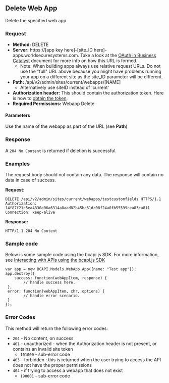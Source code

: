 ## Delete Web App

Delete the specified web app.

### Request

* **Method:** DELETE
* **Server:**  https://[app key here]-[site_ID here]-apps.worldsecuresystems.com. Take a look at the [OAuth in Business Catalyst](http://developers.businesscatalyst.com/developer-documentation/oauth-in-bc.html) document for more info on how this URL is formed.
  * Note: When building apps always use relative request URLs. Do not use the "full" URL above because you might have problems running your app on a different site as the site_ID parameter will be different.
* **Path:** /api/v2/admin/sites/current/webapps/[NAME]
	* Alternatively use siteID instead of 'current'
* **Authorization header:** This should contain the authorization token. Here is how to [obtain the token](http://developers.businesscatalyst.com/developer-documentation/oauth-in-bc.html).
* **Required Permissions:** Webapp Delete

#### Parameters

Use the name of the webapp as part of the URL (see **Path**)

### Response

A `204 No Content` is returned if deletion is successful.

### Examples

The request body should not contain any data. The response will contain no data in case of success.

**Request:**
~~~
DELETE /api/v2/admin/sites/current/webapps/testcustomfields HTTPS/1.1
Authorization: 14f87f21c5ea4830a06a6314a8aad82b45bc61dc08f24a0fb55599cea83ca811
Connection: keep-alive
~~~

**Response:**
~~~
HTTP/1.1 204 No Content
~~~

### Sample code

Below is some sample code using the bcapi.js SDK. For more information, see [Interacting with APIs using the bcapi.js SDK](http://adobebc.github.io/bcapi.js/)

~~~
var app = new BCAPI.Models.WebApp.App({name: "Test app"});
app.destroy({
    success: function(webAppItem, response) {
        // handle success here.
 },
 error: function(webAppItem, xhr, options) {
        // handle error scenario.
 }
});
~~~

### Error Codes

This method will return the following error codes:

* `204` - No content, on success
* `401` - unauthorized - when the Authorization header is not present, or contains an invalid site token
	* `101000` - sub-error code
* `403` - forbidden : this is returned when the user trying to access the API does not have the proper permissions
* `404` - if trying to access a webapp that does not exist
    * `190001` - sub-error code
